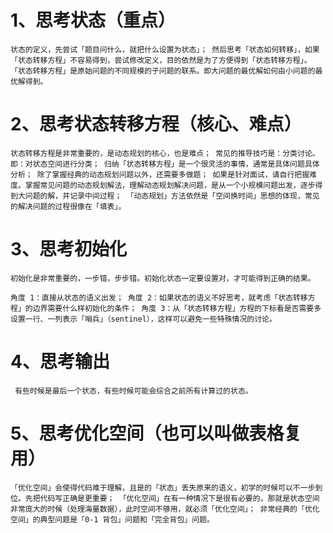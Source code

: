 # 1、思考状态（重点）

`状态的定义，先尝试「题目问什么，就把什么设置为状态」；
 然后思考「状态如何转移」，如果「状态转移方程」不容易得到，尝试修改定义，目的依然是为了方便得到「状态转移方程」。
「状态转移方程」是原始问题的不同规模的子问题的联系。即大问题的最优解如何由小问题的最优解得到。`

# 2、思考状态转移方程（核心、难点）

`状态转移方程是非常重要的，是动态规划的核心，也是难点；
 常见的推导技巧是：分类讨论。即：对状态空间进行分类；
 归纳「状态转移方程」是一个很灵活的事情，通常是具体问题具体分析；
 除了掌握经典的动态规划问题以外，还需要多做题；
 如果是针对面试，请自行把握难度。掌握常见问题的动态规划解法，理解动态规划解决问题，是从一个小规模问题出发，逐步得到大问题的解，并记录中间过程；
「动态规划」方法依然是「空间换时间」思想的体现，常见的解决问题的过程很像在「填表」。`

# 3、思考初始化

`初始化是非常重要的，一步错，步步错。初始化状态一定要设置对，才可能得到正确的结果。`

`角度 1：直接从状态的语义出发；
 角度 2：如果状态的语义不好思考，就考虑「状态转移方程」的边界需要什么样初始化的条件；
 角度 3：从「状态转移方程」方程的下标看是否需要多设置一行、一列表示「哨兵」（sentinel），这样可以避免一些特殊情况的讨论。`

# 4、思考输出

` 有些时候是最后一个状态，有些时候可能会综合之前所有计算过的状态。`

# 5、思考优化空间（也可以叫做表格复用）

`「优化空间」会使得代码难于理解，且是的「状态」丢失原来的语义，初学的时候可以不一步到位。先把代码写正确是更重要；
 「优化空间」在有一种情况下是很有必要的，那就是状态空间非常庞大的时候（处理海量数据），此时空间不够用，就必须「优化空间」；
  非常经典的「优化空间」的典型问题是「0-1 背包」问题和「完全背包」问题。`
